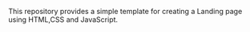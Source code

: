 This repository provides a simple template for creating a Landing page using HTML,CSS and JavaScript.
